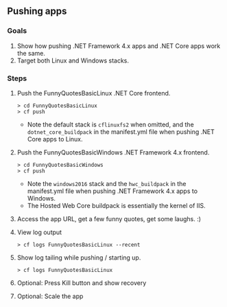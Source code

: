 ## Pushing apps
 
### Goals
1. Show how pushing .NET Framework 4.x apps and .NET Core apps work the same.
1. Target both Linux and Windows stacks.

### Steps
1. Push the FunnyQuotesBasicLinux .NET Core frontend.

    ```
    > cd FunnyQuotesBasicLinux
    > cf push
    ```
    
    * Note the default stack is `cflinuxfs2` when omitted, and the `dotnet_core_buildpack` in the manifest.yml file when pushing .NET Core apps to Linux.

1. Push the FunnyQuotesBasicWindows .NET Framework 4.x frontend.

    ```
    > cd FunnyQuotesBasicWindows
    > cf push
    ```
    
    * Note the `windows2016` stack and the `hwc_buildpack` in the manifest.yml file when pushing .NET Framework 4.x apps to Windows.
    * The Hosted Web Core buildpack is essentially the kernel of IIS.

1. Access the app URL, get a few funny quotes, get some laughs. :)
1. View log output

    ```
    > cf logs FunnyQuotesBasicLinux --recent
    ```

1. Show log tailing while pushing / starting up.

    ```
    > cf logs FunnyQuotesBasicLinux
    ```
  
1. Optional: Press Kill button and show recovery
1. Optional: Scale the app
